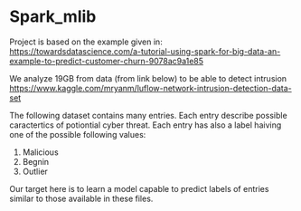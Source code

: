 # Spark_mlib
Project is based on the example given in:
https://towardsdatascience.com/a-tutorial-using-spark-for-big-data-an-example-to-predict-customer-churn-9078ac9a1e85



We analyze 19GB from data (from link below) to be able to detect intrusion
https://www.kaggle.com/mryanm/luflow-network-intrusion-detection-data-set


The following dataset contains many entries.
Each entry describe possible caractertics of potiontial cyber threat. 
Each entry has also a label haiving one of the possible following values:
1. Malicious
1. Begnin
1. Outlier
 

Our target here is to learn a model capable to predict labels of  entries similar to those available in these files.
